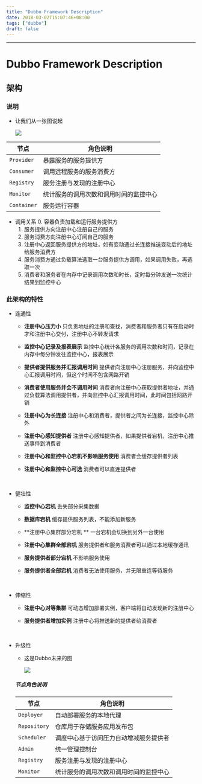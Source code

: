 ```yaml
---
title: "Dubbo Framework Description"
date: 2018-03-02T15:07:46+08:00
tags: ["dubbo"]
draft: false
---
```


------

# Dubbo Framework Description

## 架构

### 说明

* 让我们从一张图说起

  ![](https://xuxifu-blog-img.oss-cn-beijing.aliyuncs.com/post/dubbo/image/20180302_Architecture.png)

| 节点        | 角色说明                               |
| ----------- | -------------------------------------- |
| `Provider`  | 暴露服务的服务提供方                   |
| `Consumer`  | 调用远程服务的服务消费方               |
| `Registry`  | 服务注册与发现的注册中心               |
| `Monitor`   | 统计服务的调用次数和调用时间的监控中心 |
| `Container` | 服务运行容器                           |

* 调用关系
  0. 容器负责加载和运行服务提供方
  1. 服务提供方向注册中心注册自己的服务
  2. 服务消费方向注册中心订阅自己的服务
  3. 注册中心返回服务提供方的地址，如有变动通过长连接推送变动后的地址给服务消费方
  4. 服务消费方通过负载算法选取一台服务提供方调用，如果调用失败，再选取一次
  5. 消费者和服务者在内存中记录调用次数和时长，定时每分钟发送一次统计结果到监控中心


### 此架构的特性

* 连通性

  * **注册中心压力小** 只负责地址的注册和查找，消费者和服务者只有在启动时才和注册中心交付，注册中心不转发请求

  * **监控中心记录及报表展示** 监控中心统计各服务的调用次数和时间，记录在内存中每分钟发往监控中心，报表展示

  * **提供者提供服务并汇报调用时间** 提供者向注册中心注册服务，并向监控中心汇报调用时间，但这个时间不包含网路开销

  * **消费者使用服务并会不调用时间** 消费者向注册中心获取提供者地址，并通过负载算法调用提供者，并向监控中心汇报调用时间，此时间包括网路开销

  * **注册中心为长连接** 注册中心和消费者，提供者之间为长连接，监控中心除外

  * **注册中心感知提供者** 注册中心感知提供者，如果提供者宕机，注册中心推送事件到消费者

  * **注册中心和监控中心宕机不影响服务使用** 消费者会缓存提供者列表

  * **注册中心和监控中心可选** 消费者可以直连提供者

    ​

* 健壮性

  * **监控中心宕机** 丢失部分采集数据

  * **数据库宕机** 缓存提供服务列表，不能添加新服务

  * **注册中心集群部分宕机 ** 一台宕机会切换到另外一台使用

  * **注册中心集群全部宕机**  服务提供者和服务消费者可以通过本地缓存通讯

  * **服务提供者部分宕机** 不影响服务使用

  * **服务提供者全部宕机** 消费者无法使用服务，并无限重连等待服务

    ​

* 伸缩性

  * **注册中心对等集群**  可动态增加部署实例，客户端将自动发现新的注册中心

  * **服务提供者增加实例** 注册中心将推送新的提供者给消费者

    ​

* 升级性

  * 这是Dubbo未来的图

    ![](https://xuxifu-blog-img.oss-cn-beijing.aliyuncs.com/post/dubbo/image/20180302_dubbo_future.png)

  ##### 节点角色说明

  | 节点         | 角色说明                               |
  | ------------ | -------------------------------------- |
  | `Deployer`   | 自动部署服务的本地代理                 |
  | `Repository` | 仓库用于存储服务应用发布包             |
  | `Scheduler`  | 调度中心基于访问压力自动增减服务提供者 |
  | `Admin`      | 统一管理控制台                         |
  | `Registry`   | 服务注册与发现的注册中心               |
  | `Monitor`    | 统计服务的调用次数和调用时间的监控中心 |

